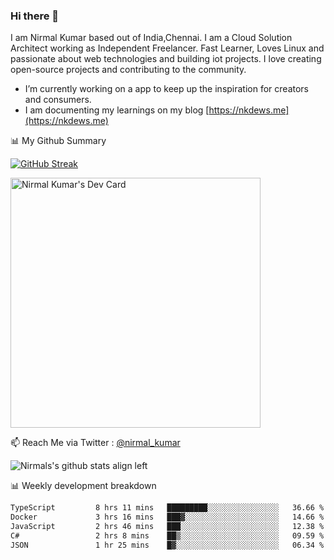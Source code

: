 ### Hi there 👋

 I am Nirmal Kumar based out of India,Chennai. I am a Cloud Solution Architect working as Independent Freelancer. Fast Learner, Loves Linux and passionate about web technologies and building iot projects. I love creating open-source projects and contributing to the community.

- I’m currently working on a app to keep up the inspiration for creators and consumers.
- I am documenting my learnings on my blog [https://nkdews.me](https://nkdews.me)


📊 My Github Summary

[![GitHub Streak](https://github-readme-streak-stats.herokuapp.com?user=nk-gears&theme=dark&hide_border=true&date_format=M%20j%5B%2C%20Y%5D)](https://git.io/streak-stats)

<a href="https://app.daily.dev/nirmal_kumar"><img src="https://api.daily.dev/devcards/a16cfcf02d384b16b41de71ce4d1d811.png?r=8ve" width="400" alt="Nirmal Kumar's Dev Card"/></a>

📫 Reach Me via  Twitter : [@nirmal_kumar](https://twitter.com/nirmal_kumar)

![Nirmals's github stats align left](https://github-readme-stats.vercel.app/api?username=nk-gears&show_icons=true)


📊 Weekly development breakdown

<!--START_SECTION:waka-->

```txt
TypeScript         8 hrs 11 mins   █████████░░░░░░░░░░░░░░░░   36.66 %
Docker             3 hrs 16 mins   ███▓░░░░░░░░░░░░░░░░░░░░░   14.66 %
JavaScript         2 hrs 46 mins   ███░░░░░░░░░░░░░░░░░░░░░░   12.38 %
C#                 2 hrs 8 mins    ██▒░░░░░░░░░░░░░░░░░░░░░░   09.59 %
JSON               1 hr 25 mins    █▓░░░░░░░░░░░░░░░░░░░░░░░   06.34 %
```

<!--END_SECTION:waka-->


